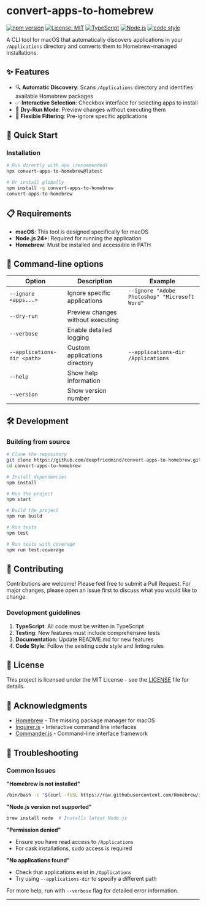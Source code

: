 # convert-apps-to-homebrew

[![npm version](https://badge.fury.io/js/convert-apps-to-homebrew.svg)](https://badge.fury.io/js/convert-apps-to-homebrew)
[![License: MIT](https://img.shields.io/badge/License-MIT-yellow.svg)](https://opensource.org/licenses/MIT)
[![TypeScript](https://img.shields.io/badge/TypeScript-007ACC?logo=typescript&logoColor=white)](https://www.typescriptlang.org/)
[![Node.js](https://img.shields.io/badge/Node.js-24+-339933?logo=node.js&logoColor=white)](https://nodejs.org/)
[![code style](https://antfu.me/badge-code-style.svg)](https://github.com/antfu/eslint-config)

A CLI tool for macOS that automatically discovers applications in your `/Applications` directory and converts them to Homebrew-managed installations.

## ✨ Features

- 🔍 **Automatic Discovery**: Scans `/Applications` directory and identifies available Homebrew packages
- ✅ **Interactive Selection**: Checkbox interface for selecting apps to install
- 🧪 **Dry-Run Mode**: Preview changes without executing them
- 🚫 **Flexible Filtering**: Pre-ignore specific applications

## 🚀 Quick Start

### Installation

```bash
# Run directly with npx (recommended)
npx convert-apps-to-homebrew@latest

# Or install globally
npm install -g convert-apps-to-homebrew
convert-apps-to-homebrew
```

## 📋 Requirements

- **macOS**: This tool is designed specifically for macOS
- **Node.js 24+**: Required for running the application
- **Homebrew**: Must be installed and accessible in PATH

## 🔧 Command-line options

| Option                      | Description                       | Example                                       |
| --------------------------- | --------------------------------- | --------------------------------------------- |
| `--ignore <apps...>`        | Ignore specific applications      | `--ignore "Adobe Photoshop" "Microsoft Word"` |
| `--dry-run`                 | Preview changes without executing |                                               |
| `--verbose`                 | Enable detailed logging           |                                               |
| `--applications-dir <path>` | Custom applications directory     | `--applications-dir /Applications`            |
| `--help`                    | Show help information             |                                               |
| `--version`                 | Show version number               |                                               |

## 🛠️ Development

### Building from source

```bash
# Clone the repository
git clone https://github.com/deepfriedmind/convert-apps-to-homebrew.git
cd convert-apps-to-homebrew

# Install dependencies
npm install

# Run the project
npm start

# Build the project
npm run build

# Run tests
npm test

# Run tests with coverage
npm run test:coverage
```

## 🤝 Contributing

Contributions are welcome! Please feel free to submit a Pull Request. For major changes, please open an issue first to discuss what you would like to change.

### Development guidelines

1. **TypeScript**: All code must be written in TypeScript
2. **Testing**: New features must include comprehensive tests
3. **Documentation**: Update README.md for new features
4. **Code Style**: Follow the existing code style and linting rules

## 📄 License

This project is licensed under the MIT License - see the [LICENSE](LICENSE) file for details.

## 🙏 Acknowledgments

- [Homebrew](https://brew.sh/) - The missing package manager for macOS
- [Inquirer.js](https://github.com/SBoudrias/Inquirer.js) - Interactive command line interfaces
- [Commander.js](https://github.com/tj/commander.js) - Command-line interface framework

## 🐛 Troubleshooting

### Common Issues

**"Homebrew is not installed"**

```bash
/bin/bash -c "$(curl -fsSL https://raw.githubusercontent.com/Homebrew/install/HEAD/install.sh)"
```

**"Node.js version not supported"**

```bash
brew install node  # Installs latest Node.js
```

**"Permission denied"**

- Ensure you have read access to `/Applications`
- For cask installations, sudo access is required

**"No applications found"**

- Check that applications exist in `/Applications`
- Try using `--applications-dir` to specify a different path

For more help, run with `--verbose` flag for detailed error information.

---
